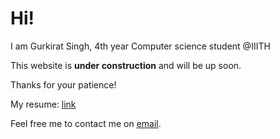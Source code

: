 # Hi!

I am Gurkirat Singh, 4th year Computer science student @IIITH

This website is **under construction** and will be up soon.

Thanks for your patience!

My resume: [link](https://drive.google.com/file/d/1djJUl3E8hBBm42NG5m32zm77yTR55Uxg/view?usp=sharing)

Feel free me to contact me on [email](mailto:gurkirat@gurkiratsingh.me).
